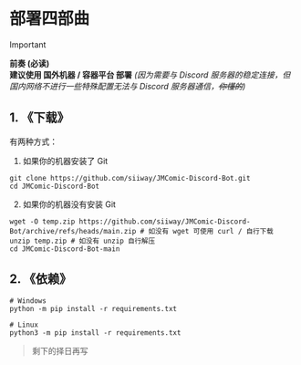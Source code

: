 # 部署四部曲

> [!IMPORTANT]
> **前奏 (必读)** <br/>
> **建议使用 国外机器 / 容器平台 部署** *(因为需要与 Discord 服务器的稳定连接，但国内网络不进行一些特殊配置无法与 Discord 服务器通信，~~你懂的~~)*

## 1. 《下载》

有两种方式：

1. 如果你的机器安装了 Git

```shell
git clone https://github.com/siiway/JMComic-Discord-Bot.git
cd JMComic-Discord-Bot
```

2. 如果你的机器没有安装 Git

```shell
wget -O temp.zip https://github.com/siiway/JMComic-Discord-Bot/archive/refs/heads/main.zip # 如没有 wget 可使用 curl / 自行下载
unzip temp.zip # 如没有 unzip 自行解压
cd JMComic-Discord-Bot-main
```

## 2. 《依赖》

```shell
# Windows
python -m pip install -r requirements.txt
```

```shell
# Linux
python3 -m pip install -r requirements.txt
```

> 剩下的择日再写

<!-- ## 3. 《配置》 -->

<!-- ## 4. 《启动》 -->